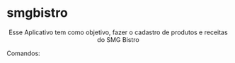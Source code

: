 # smgbistro
 
 
 <p align="center">Esse Aplicativo tem como objetivo, fazer o cadastro de produtos e receitas do SMG Bistro</p>
Comandos:


